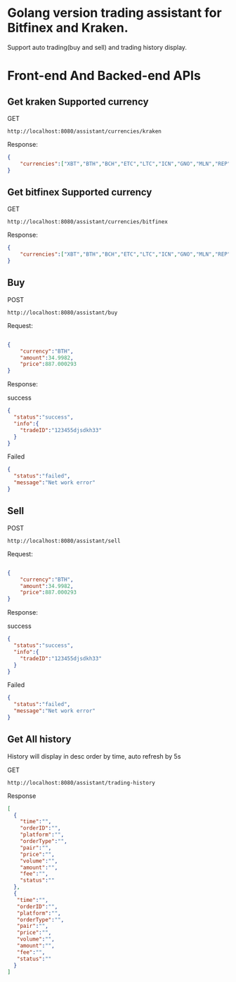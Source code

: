 # Golang version trading assistant for Bitfinex and Kraken.

Support auto trading(buy and sell) and trading history display.

# Front-end And Backed-end APIs

## Get kraken Supported currency

GET

    http://localhost:8080/assistant/currencies/kraken

Response:

```json
{
    "currencies":["XBT","BTH","BCH","ETC","LTC","ICN","GNO","MLN","REP"]
}

```

## Get bitfinex Supported currency

GET

    http://localhost:8080/assistant/currencies/bitfinex

Response:

```json
{
    "currencies":["XBT","BTH","BCH","ETC","LTC","ICN","GNO","MLN","REP"]
}

```

## Buy

POST

    http://localhost:8080/assistant/buy

Request:

```json

{
    "currency":"BTH",
    "amount":34.9982,
    "price":887.000293
}

```

Response:

success

```json
{
  "status":"success",
  "info":{
    "tradeID":"123455djsdkh33"
  }
}
```

Failed

```json
{
  "status":"failed",
  "message":"Net work error"
}
```

## Sell

POST 

    http://localhost:8080/assistant/sell

Request:

```json

{
    "currency":"BTH",
    "amount":34.9982,
    "price":887.000293
}

```

Response:

success

```json
{
  "status":"success",
  "info":{
    "tradeID":"123455djsdkh33"
  }
}
```

Failed

```json
{
  "status":"failed",
  "message":"Net work error"
}
```
      
## Get All history

History will display in desc order by time, auto refresh by 5s

GET

    http://localhost:8080/assistant/trading-history
    
Response



```json
[
  {
    "time":"",
    "orderID":"",
    "platform":"",
    "orderType":"",
    "pair":"",
    "price":"",
    "volume":"",
    "amount":"",
    "fee":"",
    "status":""
  },
  {
   "time":"",
   "orderID":"",
   "platform":"",
   "orderType":"",
   "pair":"",
   "price":"",
   "volume":"",
   "amount":"",
   "fee":"",
   "status":""
  }
]
```
      